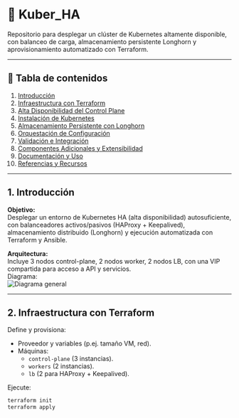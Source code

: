 # 🧱 Kuber_HA

Repositorio para desplegar un clúster de Kubernetes altamente disponible, con balanceo de carga, almacenamiento persistente Longhorn y aprovisionamiento automatizado con Terraform.

---

## 📌 Tabla de contenidos

1. [Introducción](#introducción)  
2. [Infraestructura con Terraform](#infraestructura-con-terraform)  
3. [Alta Disponibilidad del Control Plane](#alta-disponibilidad-del-control-plane)  
4. [Instalación de Kubernetes](#instalación-de-kubernetes)  
5. [Almacenamiento Persistente con Longhorn](#almacenamiento-persistente-con-longhorn)  
6. [Orquestación de Configuración](#orquestación-de-configuración)  
7. [Validación e Integración](#validación-e-integración)  
8. [Componentes Adicionales y Extensibilidad](#componentes-adicionales-y-extensibilidad)  
9. [Documentación y Uso](#documentación-y-uso)  
10. [Referencias y Recursos](#referencias-y-recursos)

---

## 1. Introducción

**Objetivo:**  
Desplegar un entorno de Kubernetes HA (alta disponibilidad) autosuficiente, con balanceadores activos/pasivos (HAProxy + Keepalived), almacenamiento distribuido (Longhorn) y ejecución automatizada con Terraform y Ansible.

**Arquitectura:**  
Incluye 3 nodos control-plane, 2 nodos worker, 2 nodos LB, con una VIP compartida para acceso a API y servicios.  
Diagrama:  
![Diagrama general](link-al-diagrama-en-tu-repositorio)

---

## 2. Infraestructura con Terraform

Define y provisiona:

- Proveedor y variables (p.ej. tamaño VM, red).  
- Máquinas:
  - `control-plane` (3 instancias).
  - `workers` (2 instancias).
  - `lb` (2 para HAProxy + Keepalived).

Ejecute:
```bash
terraform init
terraform apply
